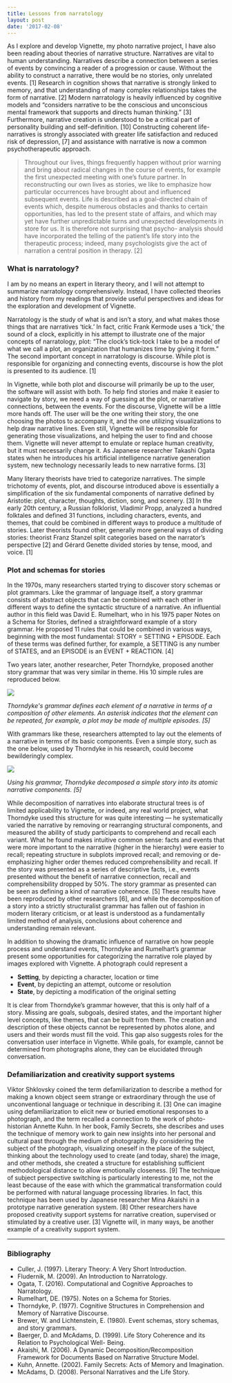 ```yaml
---
title: Lessons from narratology
layout: post
date: '2017-02-08'
---
```

As I explore and develop Vignette, my photo narrative project, I have also been reading about theories of narrative structure. Narratives are vital to human understanding. Narratives describe a connection between a series of events by convincing a reader of a progression or cause. Without the ability to construct a narrative, there would be no stories, only unrelated events. [1] Research in cognition shows that narrative is strongly linked to memory, and that understanding of many complex relationships takes the form of narrative. [2] Modern narratology is heavily influenced by cognitive models and “considers narrative to be the conscious and unconscious mental framework that supports and directs human thinking.” [3] Furthermore, narrative creation is understood to be a critical part of personality building and self-definition. [10] Constructing coherent life-narratives is strongly associated with greater life satisfaction and reduced risk of depression, [7] and assistance with narrative is now a common psychotherapeutic approach.

<blockquote>Throughout our lives, things frequently happen without prior warning and bring about radical changes in the course of events, for example the first unexpected meeting with one’s future partner. In reconstructing our own lives as stories, we like to emphasize how particular occurrences have brought about and influenced subsequent events. Life is described as a goal-directed chain of events which, despite numerous obstacles and thanks to certain opportunities, has led to the present state of affairs, and which may yet have further unpredictable turns and unexpected developments in store for us. It is therefore not surprising that psycho- analysis should have incorporated the telling of the patient’s life story into the therapeutic process; indeed, many psychologists give the act of narration a central position in therapy. [2]</blockquote>

### What is narratology?

I am by no means an expert in literary theory, and I will not attempt to summarize narratology comprehensively. Instead, I have collected theories and history from my readings that provide useful perspectives and ideas for the exploration and development of Vignette.

Narratology is the study of what is and isn’t a story, and what makes those things that are narratives ‘tick.’ In fact, critic Frank Kermode uses a ‘tick,’ the sound of a clock, explicitly in his attempt to illustrate one of the major concepts of narratology, plot: “The clock’s tick-tock I take to be a model of what we call a plot, an organization that humanizes time by giving it form.” The second important concept in narratology is discourse. While plot is responsible for organizing and connecting events, discourse is how the plot is presented to its audience. [1]

In Vignette, while both plot and discourse will primarily be up to the user, the software will assist with both. To help find stories and make it easier to navigate by story, we need a way of guessing at the plot, or narrative connections, between the events. For the discourse, Vignette will be a little more hands off. The user will be the one writing their story, the one choosing the photos to accompany it, and the one utilizing visualizations to help draw narrative lines. Even still, Vignette will be responsible for generating those visualizations, and helping the user to find and choose them. Vignette will never attempt to emulate or replace human creativity, but it must necessarily change it. As Japanese researcher Takashi Ogata states when he introduces his artificial intelligence narrative generation system, new technology necessarily leads to new narrative forms. [3]

Many literary theorists have tried to categorize narratives. The simple trichotomy of events, plot, and discourse introduced above is essentially a simplification of the six fundamental components of narrative defined by Aristotle: plot, character, thoughts, diction, song, and scenery. [3] In the early 20th century, a Russian folklorist, Vladimir Propp, analyzed a hundred folktales and defined 31 functions, including characters, events, and themes, that could be combined in different ways to produce a multitude of stories. Later theorists found other, generally more general ways of dividing stories: theorist Franz Stanzel split categories based on the narrator’s perspective [2] and Gérard Genette divided stories by tense, mood, and voice. [1]

### Plot and schemas for stories

In the 1970s, many researchers started trying to discover story schemas or plot grammars. Like the grammar of language itself, a story grammar consists of abstract objects that can be combined with each other in different ways to define the syntactic structure of a narrative. An influential author in this field was David E. Rumelhart, who in his 1975 paper Notes on a Schema for Stories, defined a straightforward example of a story grammar. He proposed 11 rules that could be combined in various ways, beginning with the most fundamental: STORY = SETTING + EPISODE. Each of these terms was defined further, for example, a SETTING is any number of STATES, and an EPISODE is an EVENT + REACTION. [4]

Two years later, another researcher, Peter Thorndyke, proposed another story grammar that was very similar in theme. His 10 simple rules are reproduced below.

![](/uploads/2017/06/06/Screen%20Shot%202017-06-06%20at%2011.42.44%20AM.png)

*Thorndyke's grammar defines each element of a narrative in terms of a composition of other elements. An asterisk indicates that the element can be repeated, for example, a plot may be made of multiple episodes. [5]*

With grammars like these, researchers attempted to lay out the elements of a narrative in terms of its basic components. Even a simple story, such as the one below, used by Thorndyke in his research, could become bewilderingly complex.

![](/uploads/2017/06/06/Screen%20Shot%202017-06-06%20at%2011.42.32%20AM.png)

*Using his grammar, Thorndyke decomposed a simple story into its atomic narrative components. [5]*

While decomposition of narratives into elaborate structural trees is of limited applicability to Vignette, or indeed, any real world project, what Thorndyke used this structure for was quite interesting — he systematically varied the narrative by removing or rearranging structural components, and measured the ability of study participants to comprehend and recall each variant. What he found makes intuitive common sense: facts and events that were more important to the narrative (higher in the hierarchy) were easier to recall; repeating structure in subplots improved recall; and removing or de-emphasizing higher order themes reduced comprehensibility and recall. If the story was presented as a series of descriptive facts, i.e., events presented without the benefit of narrative connection, recall and comprehensibility dropped by 50%. The story grammar as presented can be seen as defining a kind of narrative coherence. [5] These results have been reproduced by other researchers [6], and while the decomposition of a story into a strictly structuralist grammar has fallen out of fashion in modern literary criticism, or at least is understood as a fundamentally limited method of analysis, conclusions about coherence and understanding remain relevant.

In addition to showing the dramatic influence of narrative on how people process and understand events, Thorndyke and Rumelhart’s grammar present some opportunities for categorizing the narrative role played by images explored with Vignette. A photograph could represent a

* **Setting**, by depicting a character, location or time
* **Event**, by depicting an attempt, outcome or resolution
* **State**, by depicting a modification of the original setting

It is clear from Thorndyke’s grammar however, that this is only half of a story. Missing are goals, subgoals, desired states, and the important higher level concepts, like themes, that can be built from them. The creation and description of these objects cannot be represented by photos alone, and users and their words must fill the void. This gap also suggests roles for the conversation user interface in Vignette. While goals, for example, cannot be determined from photographs alone, they can be elucidated through conversation.

### Defamiliarization and creativity support systems

Viktor Shklovsky coined the term defamiliarization to describe a method for making a known object seem strange or extraordinary through the use of unconventional language or technique in describing it. [3] One can imagine using defamiliarization to elicit new or buried emotional responses to a photograph, and the term recalled a connection to the work of photo-historian Annette Kuhn. In her book, Family Secrets, she describes and uses the technique of memory work to gain new insights into her personal and cultural past through the medium of photography. By considering the subject of the photograph, visualizing oneself in the place of the subject, thinking about the technology used to create (and today, share) the image, and other methods, she created a structure for establishing sufficient methodological distance to allow emotionally closeness. [9] The technique of subject perspective switching is particularly interesting to me, not the least because of the ease with which the grammatical transformation could be performed with natural language processing libraries. In fact, this technique has been used by Japanese researcher Mina Akaishi in a prototype narrative generation system. [8] Other researchers have proposed creativity support systems for narrative creation, supervised or stimulated by a creative user. [3] Vignette will, in many ways, be another example of a creativity support system.

---------------------------------------

### Bibliography

* Culler, J. (1997). Literary Theory: A Very Short Introduction.
* Fludernik, M. (2009). An Introduction to Narratology.
* Ogata, T. (2016). Computational and Cognitive Approaches to Narratology.
* Rumelhart, DE. (1975). Notes on a Schema for Stories.
* Thorndyke, P. (1977). Cognitive Structures in Comprehension and Memory of Narrative Discourse.
* Brewer, W. and Lichtenstein, E. (1980). Event schemas, story schemas, and story grammars.
* Baerger, D. and McAdams, D. (1999). Life Story Coherence and its Relation to Psychological Well- Being.
* Akaishi, M. (2006). A Dynamic Decomposition/Recomposition Framework for Documents Based on Narrative Structure Model.
* Kuhn, Annette. (2002). Family Secrets: Acts of Memory and Imagination.
* McAdams, D. (2008). Personal Narratives and the Life Story.